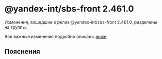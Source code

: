 # @yandex-int/sbs-front 2.461.0

<!-- ЧЕЛОВЕЧЕСКОЕ ВСТУПЛЕНИЕ -->

Изменения, вошедшие в релиз @yandex-int/sbs-front 2.461.0, разделены на группы:

Все важные изменения подробно описаны [ниже](#Пояснения).

## Пояснения

